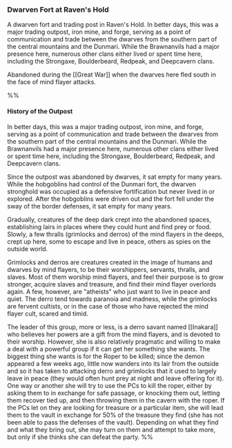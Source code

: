 ### Dwarven Fort at Raven's Hold

A dwarven fort and trading post in Raven's Hold. In better days, this was a major trading outpost, iron mine, and forge, serving as a point of communication and trade between the dwarves from the southern part of the central mountains and the Dunmari. While the Brawnanvils had a major presence here, numerous other clans either lived or spent time here, including the Strongaxe, Boulderbeard, Redpeak, and Deepcavern clans.

Abandoned during the [[Great War]] when the dwarves here fled south in the face of mind flayer attacks. 

%% 

#### History of the Outpost

In better days, this was a major trading outpost, iron mine, and forge, serving as a point of communication and trade between the dwarves from the southern part of the central mountains and the Dunmari. While the Brawnanvils had a major presence here, numerous other clans either lived or spent time here, including the Strongaxe, Boulderbeard, Redpeak, and Deepcavern clans.

Since the outpost was abandoned by dwarves, it sat empty for many years. While the hobgoblins had control of the Dunmari fort, the dwarven stronghold was occupied as a defensive fortification but never lived in or explored. After the hobgoblins were driven out and the fort fell under the sway of the border defenses, it sat empty for many years.

Gradually, creatures of the deep dark crept into the abandoned spaces, establishing lairs in places where they could hunt and find prey or food. Slowly, a few thralls (grimlocks and derros) of the mind flayers in the deeps, crept up here, some to escape and live in peace, others as spies on the outside world.

Grimlocks and derros are creatures created in the image of humans and dwarves by mind flayers, to be their worshippers, servants, thralls, and slaves. Most of them worship mind flayers, and feel their purpose is to grow stronger, acquire slaves and treasure, and find their mind flayer overlords again. A few, however, are "atheists" who just want to live in peace and quiet. The derro tend towards paranoia and madness, while the grimlocks are fervent cultists, or in the case of those who have rejected the mind flayer cult, scared and timid.

The leader of this group, more or less, is a derro savant named [[Inakara]] who believes her powers are a gift from the mind flayers, and is devoted to their worship. However, she is also relatively pragmatic and willing to make a deal with a powerful group if it can get her something she wants. The biggest thing she wants is for the Roper to be killed; since the demon appeared a few weeks ago, little now wanders into its lair from the outside and so it has taken to attacking derro and grimlocks that it used to largely leave in peace (they would often hunt prey at night and leave offering for it). One way or another she will try to use the PCs to kill the roper, either by asking them to in exchange for safe passage, or knocking them out, letting them recover tied up, and then throwing them in the cavern with the roper. If the PCs let on they are looking for treasure or a particular item, she will lead them to the vault in exchange for 50% of the treasure they find (she has not been able to pass the defenses of the vault). Depending on what they find and what they bring out, she may turn on them and attempt to take more, but only if she thinks she can defeat the party.
%%